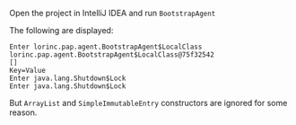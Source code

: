 Open the project in IntelliJ IDEA‎ and run `BootstrapAgent`

The following are displayed:
```
Enter lorinc.pap.agent.BootstrapAgent$LocalClass
lorinc.pap.agent.BootstrapAgent$LocalClass@75f32542
[]
Key=Value
Enter java.lang.Shutdown$Lock
Enter java.lang.Shutdown$Lock
```

But `ArrayList` and `SimpleImmutableEntry` constructors are ignored for some reason.

